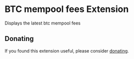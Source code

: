# BTC mempool fees Extension
Displays the latest btc mempool fees

## Donating
If you found this extension useful, please consider [donating](https://etherscan.io/address/0x869Fa4CACA1f74FE20E5d95CBB95D63bF58A3cC2).
